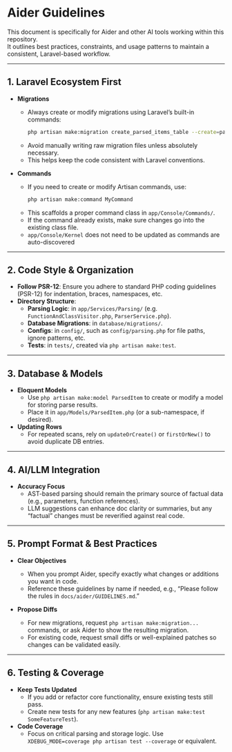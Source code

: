 # Aider Guidelines

This document is specifically for Aider and other AI tools working within this repository.  
It outlines best practices, constraints, and usage patterns to maintain a consistent, Laravel-based workflow.

---

## 1. Laravel Ecosystem First

- **Migrations**  
  - Always create or modify migrations using Laravel’s built-in commands:
    ```bash
    php artisan make:migration create_parsed_items_table --create=parsed_items
    ```
  - Avoid manually writing raw migration files unless absolutely necessary.  
  - This helps keep the code consistent with Laravel conventions.

- **Commands**  
  - If you need to create or modify Artisan commands, use:
    ```bash
    php artisan make:command MyCommand
    ```
  - This scaffolds a proper command class in `app/Console/Commands/`.  
  - If the command already exists, make sure changes go into the existing class file.
  - `app/Console/Kernel` does not need to be updated as commands are auto-discovered

---
 
## 2. Code Style & Organization

- **Follow PSR-12**: Ensure you adhere to standard PHP coding guidelines (PSR-12) for indentation, braces, namespaces, etc.  
- **Directory Structure**:  
  - **Parsing Logic**: in `app/Services/Parsing/` (e.g. `FunctionAndClassVisitor.php`, `ParserService.php`).  
  - **Database Migrations**: in `database/migrations/`.  
  - **Configs**: in `config/`, such as `config/parsing.php` for file paths, ignore patterns, etc.  
  - **Tests**: in `tests/`, created via `php artisan make:test`.

---

## 3. Database & Models

- **Eloquent Models**  
  - Use `php artisan make:model ParsedItem` to create or modify a model for storing parse results.  
  - Place it in `app/Models/ParsedItem.php` (or a sub-namespace, if desired).
- **Updating Rows**  
  - For repeated scans, rely on `updateOrCreate()` or `firstOrNew()` to avoid duplicate DB entries.

---

## 4. AI/LLM Integration

- **Accuracy Focus**  
  - AST-based parsing should remain the primary source of factual data (e.g., parameters, function references).  
  - LLM suggestions can enhance doc clarity or summaries, but any “factual” changes must be reverified against real code.

---

## 5. Prompt Format & Best Practices

- **Clear Objectives**  
  - When you prompt Aider, specify exactly what changes or additions you want in code.  
  - Reference these guidelines by name if needed, e.g., “Please follow the rules in `docs/aider/GUIDELINES.md`.”

- **Propose Diffs**  
  - For new migrations, request `php artisan make:migration...` commands, or ask Aider to show the resulting migration.  
  - For existing code, request small diffs or well-explained patches so changes can be validated easily.

---

## 6. Testing & Coverage

- **Keep Tests Updated**  
  - If you add or refactor core functionality, ensure existing tests still pass.  
  - Create new tests for any new features (`php artisan make:test SomeFeatureTest`).  
- **Code Coverage**  
  - Focus on critical parsing and storage logic. Use `XDEBUG_MODE=coverage php artisan test --coverage` or equivalent.